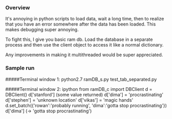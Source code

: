 ### Overview
It's annoying in python scripts to load data, wait a long time, then to realize that you have an error somewhere after the data has been loaded. This makes debugging super annoying.

To fight this, I give you basic ram db. Load the database in a separate process and then use the client object to access it like a normal dictionary.

Any improvements in making it multithreaded would be super appreciated.

### Sample run
#####Terminal window 1:
        python2.7 ramDB_s.py test_tab_separated.py

#####Terminal window 2:
        ipython
        from ramDB_c import DBClient
        d = DBClient()
        d['stanford']
                (some value returned)
        d['dima'] = 'procrastinating'
        d['stephen'] = 'unknown location'
        d['vikas'] = 'magic hands'
        d.set_batch({'rowan':'probably running', 'dima':'gotta stop procrastinating'})
        d['dima']
                (-> 'gotta stop procrastinating')

